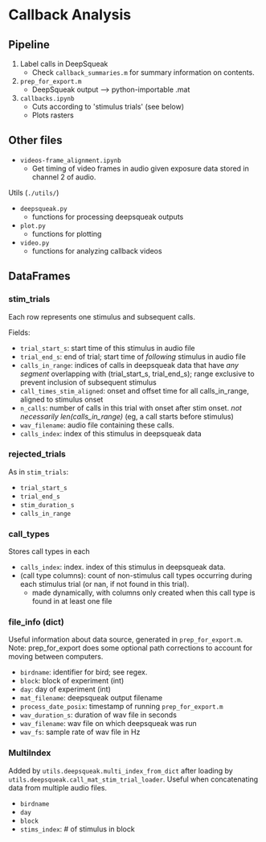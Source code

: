 # Callback Analysis

## Pipeline

1. Label calls in DeepSqueak
    - Check `callback_summaries.m` for summary information on contents.
2. `prep_for_export.m`
    - DeepSqueak output --> python-importable .mat
3. `callbacks.ipynb`
    - Cuts according to 'stimulus trials' (see below)
    - Plots rasters

## Other files

- `videos-frame_alignment.ipynb`
    - Get timing of video frames in audio given exposure data stored in channel 2 of audio. 

Utils (`./utils/`)
- `deepsqueak.py`
    - functions for processing deepsqueak outputs
- `plot.py`
    - functions for plotting
- `video.py`
    - functions for analyzing callback videos


## DataFrames

### stim_trials
Each row represents one stimulus and subsequent calls.

Fields:
- `trial_start_s`: start time of this stimulus in audio file
- `trial_end_s`: end of trial; start time of *following* stimulus in audio file
- `calls_in_range`: indices of calls in deepsqueak data that have *any segment* overlapping with (trial_start_s, trial_end_s); range exclusive to prevent inclusion of subsequent stimulus
- `call_times_stim_aligned`: onset and offset time for all calls_in_range, aligned to stimulus onset
- `n_calls`: number of calls in this trial with onset after stim onset. *not necessarily len(calls_in_range)* (eg, a call starts before stimulus)
- `wav_filename`: audio file containing these calls.
- `calls_index`: index of this stimulus in deepsqueak data

### rejected_trials

As in `stim_trials`:
- `trial_start_s`
- `trial_end_s`
- `stim_duration_s`
- `calls_in_range`

### call_types

Stores call types in each 

- `calls_index`: index. index of this stimulus in deepsqueak data.
- (call type columns): count of non-stimulus call types occurring during each stimulus trial (or nan, if not found in this trial).
    - made dynamically, with columns only created when this call type is found in at least one file 

### file_info (dict)

Useful information about data source, generated in `prep_for_export.m`. Note: prep_for_export does some optional path corrections to account for moving between computers.

- `birdname`: identifier for bird; see regex.
- `block`: block of experiment (int)
- `day`: day of experiment (int)
- `mat_filename`: deepsqueak output filename
- `process_date_posix`: timestamp of running `prep_for_export.m`
- `wav_duration_s`: duration of wav file in seconds
- `wav_filename`: wav file on which deepsqueak was run
- `wav_fs`: sample rate of wav file in Hz

### MultiIndex

Added by `utils.deepsqueak.multi_index_from_dict` after loading by `utils.deepsqueak.call_mat_stim_trial_loader`. Useful when concatenating data from multiple audio files.

- `birdname`
- `day`
- `block`
- `stims_index`: # of stimulus in block